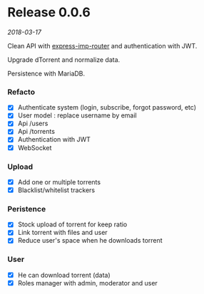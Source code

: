 # Release 0.0.6
*2018-03-17*

Clean API with [express-imp-router](https://github.com/MaximeMaillet/express-imp-router) and authentication with JWT.

Upgrade dTorrent and normalize data.

Persistence with MariaDB.

### Refacto

* [x] Authenticate system (login, subscribe, forgot password, etc)
* [x] User model : replace username by email
* [x] Api /users
* [x] Api /torrents
* [x] Authentication with JWT
* [x] WebSocket

### Upload

* [x] Add one or multiple torrents
* [x] Blacklist/whitelist trackers

### Peristence

* [x] Stock upload of torrent for keep ratio
* [x] Link torrent with files and user
* [x] Reduce user's space when he downloads torrent

### User
* [x] He can download torrent (data)
* [x] Roles manager with admin, moderator and user